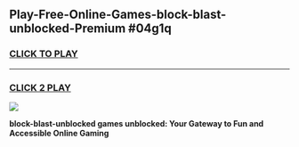 
## Play-Free-Online-Games-block-blast-unblocked-Premium #04g1q
<h3>
<a href="https://premium.freeplayer.one?title=block-blast-unblocked&ref=8M">CLICK TO PLAY</a></h3>
<hr>

<h3>
<a href="https://premium.freeplayer.one?title=block-blast-unblocked&ref=8M">CLICK 2 PLAY</a>
  
</h3>

<a href="https://premium.freeplayer.one?title=block-blast-unblocked&ref=8M"><img src="https://clearcache.store/games.png"></a>


**block-blast-unblocked games unblocked: Your Gateway to Fun and Accessible Online Gaming**
